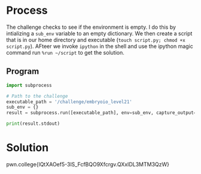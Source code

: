 # Process
The challenge checks to see if the environment is empty. I do this by intializing a `sub_env` variable to an empty dictionary. We then create a script that is in our home directory and executable (`touch script.py; chmod +x script.py`). AFteer we invoke `ipython` in the shell and use the ipython magic command run `%run ~/script` to get the solution.

## Program
```python
import subprocess

# Path to the challenge
executable_path = '/challenge/embryoio_level21'
sub_env = {}
result = subprocess.run([executable_path], env=sub_env, capture_output=True, text=True)

print(result.stdout)
```
# Solution
pwn.college{IQtXAOef5-3lS_FcfBQO9Xfcrgv.QXxIDL3MTM3QzW}